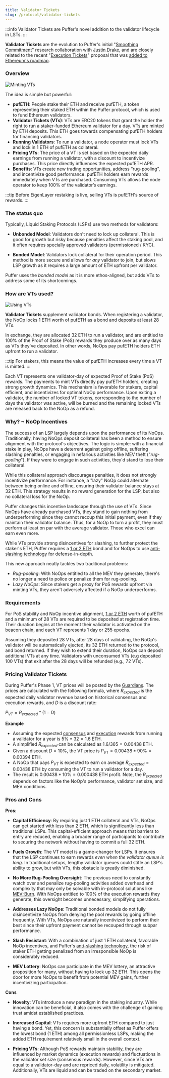 ```yaml
---
title: Validator Tickets
slug: /protocol/validator-tickets
---
```


:::info 
Validator Tickets are Puffer's novel addition to the validator lifecycle in LSTs.
:::

**Validator Tickets** are the evolution to Puffer's initial "[Smoothing Commitment](https://ethresear.ch/t/validator-smoothing-commitments/17356)" research collaboration with [Justin Drake](https://twitter.com/drakefjustin), and are closely related to the recent "[Execution Tickets](https://ethresear.ch/t/execution-tickets/17944)" proposal that was [added to Ethereum's roadmap](https://x.com/VitalikButerin/status/1741190491578810445?s=20).

### Overview

<div style={{textAlign: 'center'}}>

![Minting VTs](/img/mint-vt.png)
</div>

The idea is simple but powerful:
> 
- **pufETH**: People stake their ETH and receive pufETH, a token representing their staked ETH within the Puffer protocol, which is used to fund Ethereum validators.
- **Validator Tickets (VTs)**: VTs are ERC20 tokens that grant the holder the right to run a staker-funded Ethereum validator for a day. VTs are minted by ETH deposits. This ETH goes towards compensating pufETH holders for financing validators.
- **Running Validators**: To run a validator, a node operator must lock VTs and lock in 1 ETH of pufETH as collateral.
- **Pricing VTs**: The price of a VT is set based on the expected daily earnings from running a validator, with a discount to incentivize purchases. This price directly influences the expected pufETH APR.
- **Benefits**: VTs create new trading opportunities, address “rug-pooling”, and incentivize good performance. pufETH holders earn rewards immediately when VTs are purchased. Consuming VTs allows the node operator to keep 100% of the validator’s earnings.

:::tip
Before EigenLayer restaking is live, selling VTs is pufETH's source of rewards. 
:::




### The status quo
Typically, Liquid Staking Protocols (LSPs) use two methods for validators:

- **Unbonded Model**: Validators don't need to lock up collateral. This is good for growth but risky because penalties affect the staking pool, and it often requires specially approved validators (permissioned / KYC).

- **Bonded Model**: Validators lock collateral for their operation period. This method is more secure and allows for *any* validator to join, but slows LSP growth as it requires a large amount of ETH upfront per validator.

Puffer uses the *bonded model* as it is more ethos-aligned, but adds VTs to address some of its shortcomings. 

### How are VTs used?
<div style={{textAlign: 'center'}}>

![Using VTs](/img/using-vt.png)
</div>

**Validator Tickets** supplement validator bonds. When registering a validator, the NoOp locks 1 ETH worth of pufETH as a bond and deposits at least 28 VTs.  

In exchange, they are allocated 32 ETH to run a validator, and are entitled to 100% of the Proof of Stake (PoS) rewards they produce over as many days as VTs they've deposited. In other words, NoOps pay pufETH holders ETH upfront to run a validator.

:::tip
For stakers, this means the value of pufETH increases every time a VT is minted. 
:::

Each VT represents one validator-day of expected Proof of Stake (PoS) rewards. The payments to mint VTs directly pay pufETH holders, creating strong growth dynamics. This mechanism is favorable for stakers, capital efficient, and incentivizes for optimal NoOp performance. Upon exiting a validator, the number of locked VT tokens, corresponding to the number of days the validator was active, will be burned and the remaining locked VTs are released back to the NoOp as a refund.



### Why? ~ NoOp Incentives
The success of an LSP largely depends upon the performance of its NoOps. Traditionally, having NoOps deposit collateral has been a method to ensure alignment with the protocol's objectives. The logic is simple: with a financial stake in play, NoOps have a deterrent against going offline, suffering slashing penalties, or engaging in nefarious activities like MEV theft ("*rug-pooling*"). If they were to engage in such activities, they'd stand to lose their collateral.

While this collateral approach discourages penalties, it does not strongly incentivize performance. For instance, a "lazy" NoOp could alternate between being online and offline, ensuring their validator balance stays at 32 ETH. This strategy results in no reward generation for the LSP, but also no collateral loss for the NoOp.

Puffer changes this incentive landscape through the use of VTs. Since NoOps have already purchased VTs, they stand to gain nothing from underperforming since they cannot recoup this initial payment, even if they maintain their validator balance. Thus, for a NoOp to turn a profit, they must perform at least on par with the average validator. Those who excel can earn even more.

While VTs provide strong disincentives for slashing, to further protect the staker's ETH, Puffer requires a [1 or 2 ETH](/reference/faq#%EF%B8%8F-how-many-eth-do-i-need-to-run-a-puffer-node) bond and for NoOps to use [anti-slashing technology](/technology/secure-signer) for defense-in-depth.

This new approach neatly tackles two traditional problems:
- *Rug-pooling*: With NoOps entitled to all the MEV they generate, there's no longer a need to police or penalize them for rug-pooling.
- *Lazy NoOps*: Since stakers get a proxy for PoS rewards upfront via minting VTs, they aren't adversely affected if a NoOp underperforms.

### Requirements
For PoS stability and NoOp incentive alignment, [1 or 2 ETH](/reference/faq#%EF%B8%8F-how-many-eth-do-i-need-to-run-a-puffer-node) worth of pufETH and a minimum of 28 VTs are required to be deposited at registration time. Their duration begins at the moment their validator is activated on the beacon chain, and each VT represents 1 day or 255 epochs.

Assuming they deposited 28 VTs, after 28 days of validating, the NoOp's validator will be automatically ejected, its 32 ETH returned to the protocol, and bond returned. If they wish to extend their duration, NoOps can deposit additional VTs at any time. Validators with unconsumed VTs (e.g deposited 100 VTs) that exit after the 28 days will be refunded (e.g., 72 VTs).


### Pricing Validator Tickets
During Puffer's Phase 1, VT prices will be posted by the [Guardians](/protocol/guardians#). The prices are calculated with the following formula, where $R_{expected}$ is the expected daily validator revenue based on historical consensus and execution rewards, and $D$ is a discount rate:

<div style={{textAlign: 'center'}}>

$P_{VT} = R_{expected} * (1 - D)$
</div>

**Example**
- Assuming the expected [consensus](/reference/glossary#consensus-rewards) and [execution](/reference/glossary#execution-rewards) rewards from running a validator for a year is $5\% * 32 = 1.6$ ETH. 
- A simplified $R_{expected}$ can be calculated as $1.6 / 365 = 0.00438$ ETH.
- Given a discount $D = 10\%$, the VT price is $P_{VT} = 0.00438 * 90\% = 0.00394$ ETH.
- A NoOp that pays $P_{VT}$ is expected to earn on average $R_{expected} = 0.00438$ ETH by consuming the VT to run a validator for a day.
- The result is $0.00438 * 10\% = 0.000438$ ETH profit. Note, the $R_{expected}$ depends on factors like the NoOp's performance, validator set size, and MEV conditions.


### Pros and Cons
**Pros**:
- **Capital Efficiency**: By requiring just $1$ ETH collateral and VTs, NoOps can get started with less than 2 ETH, which is significantly less than traditional LSPs. This capital-efficient approach means that barriers to entry are reduced, enabling a broader range of participants to contribute to securing the network without having to commit a full 32 ETH.
 
- **Fuels Growth**: The VT model is a game-changer for LSPs. It ensures that the LSP continues to earn rewards *even when the validator queue is long*. In traditional setups, lengthy validator queues could stifle an LSP's ability to grow, but with VTs, this obstacle is greatly diminished.
 
- **No More Rug-Pooling Oversight**: The previous need to constantly watch over and penalize rug-pooling activities added overhead and complexity that may only be solvable with in-protocol solutions like [MEV-Burn](https://ethresear.ch/t/burning-mev-through-block-proposer-auctions/14029). With NoOps entitled to 100% of the execution rewards they generate, this oversight becomes unnecessary, simplifying operations.
 
- **Addresses Lazy NoOps**: Traditional bonded models do not fully disincentivize NoOps from denying the pool rewards by going offline frequently. With VTs, NoOps are naturally incentivized to perform their best since their upfront payment cannot be recouped through subpar performance.
 
- **Slash Resistant**: 
With a combination of just 1 ETH collateral, favorable NoOp incentives, and Puffer's [anti-slashing technology](/technology/secure-signer), the risk of staker ETH getting penalized from an irresponsible NoOp is considerably reduced.
 
- **MEV Lottery**: NoOps can participate in the MEV lottery, an attractive proposition for many, without having to lock up 32 ETH. This opens the door for more NoOps to benefit from potential MEV gains, further incentivizing participation.

**Cons**
- **Novelty**: VTs introduce a new paradigm in the staking industry. While innovation can be beneficial, it also comes with the challenge of gaining trust amidst established practices.

- **Increased Capital**: VTs requires more upfront ETH compared to just having a bond. Yet, this concern is substantially offset as Puffer offers the lowest bond ($1$ ETH) among all permissionless LSPs, making the added ETH requirement relatively small in the overall context.

- **Pricing VTs**: Although PoS rewards maintain stability, they are influenced by market dynamics (execution rewards) and fluctuations in the validator set size (consensus rewards). However, since VTs are equal to a validator-day and are repriced daily, volatility is mitigated. Additionally, VTs are liquid and can be traded on the secondary market.